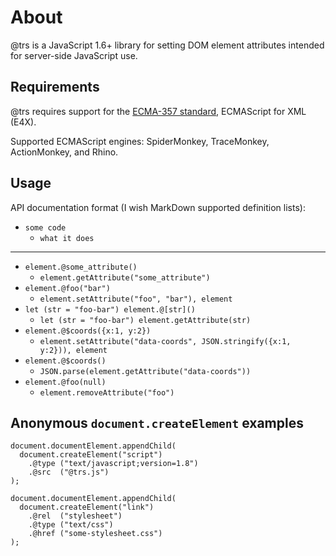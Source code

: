About
====

@trs is a JavaScript 1.6+ library for setting DOM element attributes intended for server-side JavaScript use.

Requirements
------------

@trs requires support for the [ECMA-357 standard][1], ECMAScript for XML (E4X).

Supported ECMAScript engines: SpiderMonkey, TraceMonkey, ActionMonkey, and Rhino.

  [1]: http://www.ecma-international.org/publications/standards/Ecma-357.htm

Usage
-----

API documentation format (I wish MarkDown supported definition lists):

 * `some code`
   * `what it does`

---

 * `element.@some_attribute()`
   * `element.getAttribute("some_attribute")`
 * `element.@foo("bar")`
   * `element.setAttribute("foo", "bar"), element`
 * `let (str = "foo-bar") element.@[str]()`
   * `let (str = "foo-bar") element.getAttribute(str)`
 * `element.@$coords({x:1, y:2})`
   * `element.setAttribute("data-coords", JSON.stringify({x:1, y:2})), element`
 * `element.@$coords()`
   * `JSON.parse(element.getAttribute("data-coords"))`
 * `element.@foo(null)`
   * `element.removeAttribute("foo")`


Anonymous `document.createElement` examples
-------------------------------------------

    document.documentElement.appendChild(
      document.createElement("script")
        .@type ("text/javascript;version=1.8")
        .@src  ("@trs.js")
    );
    
    document.documentElement.appendChild(
      document.createElement("link")
        .@rel  ("stylesheet")
        .@type ("text/css")
        .@href ("some-stylesheet.css")
    );
